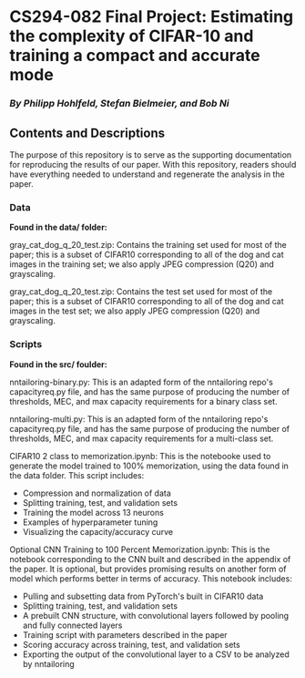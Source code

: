 # CS294-082 Final Project: Estimating the complexity of CIFAR-10 and training a compact and accurate mode
### *By Philipp Hohlfeld, Stefan Bielmeier, and Bob Ni*

## Contents and Descriptions

The purpose of this repository is to serve as the supporting documentation for reproducing the results of our paper. With this repository, readers should have everything needed to understand and regenerate the analysis in the paper. 

### Data

**Found in the data/ folder:**

gray_cat_dog_q_20_test.zip: Contains the training set used for most of the paper; this is a subset of CIFAR10 corresponding to all of the dog and cat images in the training set; we also apply JPEG compression (Q20) and grayscaling.

gray_cat_dog_q_20_test.zip: Contains the test set used for most of the paper; this is a subset of CIFAR10 corresponding to all of the dog and cat images in the test set; we also apply JPEG compression (Q20) and grayscaling.


### Scripts

**Found in the src/ foulder:**

nntailoring-binary.py: This is an adapted form of the nntailoring repo's capacityreq.py file, and has the same purpose of producing the number of thresholds, MEC, and max capacity requirements for a binary class set. 

nntailoring-multi.py: This is an adapted form of the nntailoring repo's capacityreq.py file, and has the same purpose of producing the number of thresholds, MEC, and max capacity requirements for a multi-class set. 

CIFAR10 2 class to memorization.ipynb: This is the notebooke used to generate the model trained to 100% memorization, using the data found in the data folder. This script includes:
- Compression and normalization of data 
- Splitting training, test, and validation sets
- Training the model across 13 neurons
- Examples of hyperparameter tuning
- Visualizing the capacity/accuracy curve

Optional CNN Training to 100 Percent Memorization.ipynb: This is the notebook corresponding to the CNN built and described in the appendix of the paper. It is optional, but provides promising results on another form of model which performs better in terms of accuracy. This notebook includes:
- Pulling and subsetting data from PyTorch's built in CIFAR10 data
- Splitting training, test, and validation sets
- A prebuilt CNN structure, with convolutional layers followed by pooling and fully connected layers
- Training script with parameters described in the paper
- Scoring accuracy across training, test, and validation sets
- Exporting the output of the convolutional layer to a CSV to be analyzed by nntailoring